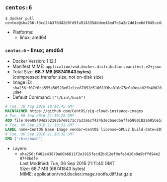 ## `centos:6`

```console
$ docker pull centos@sha256:f3cc24b376d42d9fd9fa914335dddee46ed7b5a2e2dd1ee6df045ce437199d79
```

-	Platforms:
	-	linux; amd64

### `centos:6` - linux; amd64

-	Docker Version: 1.12.1
-	Manifest MIME: `application/vnd.docker.distribution.manifest.v2+json`
-	Total Size: **68.7 MB (68741843 bytes)**  
	(compressed transfer size, not on-disk size)
-	Image ID: `sha256:f07f6ca555a56528e62e1ce87052d5106193ba810d75c0a9eea02fb490203d94`
-	Default Command: `["\/bin\/bash"]`

```dockerfile
# Tue, 30 Aug 2016 18:18:45 GMT
MAINTAINER https://github.com/CentOS/sig-cloud-instance-images
# Tue, 06 Sep 2016 21:10:28 GMT
ADD file:0ee95404d25218267e0171c7a33a6cf42463e3baed6affe5900182ab95be5335 in / 
# Tue, 06 Sep 2016 21:10:31 GMT
LABEL name=CentOS Base Image vendor=CentOS license=GPLv2 build-date=20160906
# Tue, 06 Sep 2016 21:10:32 GMT
CMD ["/bin/bash"]
```

-	Layers:
	-	`sha256:f402e43879a86b6811f2e1915fecd2bd12ef0efe6416b0a9bffd94e28748bdfe`  
		Last Modified: Tue, 06 Sep 2016 21:11:40 GMT  
		Size: 68.7 MB (68741843 bytes)  
		MIME: application/vnd.docker.image.rootfs.diff.tar.gzip
